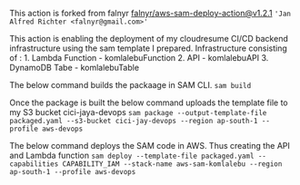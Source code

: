 
 This action is forked from  falnyr
[falnyr/aws-sam-deploy-action@v1.2.1](https://github.com/falnyr/aws-sam-deploy-action)
`'Jan Alfred Richter <falnyr@gmail.com>'`


This action is enabling the deployment of my cloudresume CI/CD backend infrastructure using the  sam template I prepared.
Infrastructure consisting of : 1. Lambda Function - komlalebuFunction
                                2. API - komlalebuAPI
                                3. DynamoDB Tabe - komlalebuTable

The below command builds the packaage in SAM CLI.
`sam build`

Once the package is built the below command uploads the template file to my S3 bucket cici-jaya-devops
`sam package --output-template-file packaged.yaml --s3-bucket cici-jay-devops --region ap-south-1 --profile aws-devops`

The below command deploys the SAM code in AWS. Thus creating the API and Lambda function
`sam deploy --template-file packaged.yaml --capabilities CAPABILITY_IAM --stack-name aws-sam-komlalebu --region ap-south-1 --profile aws-devops`


